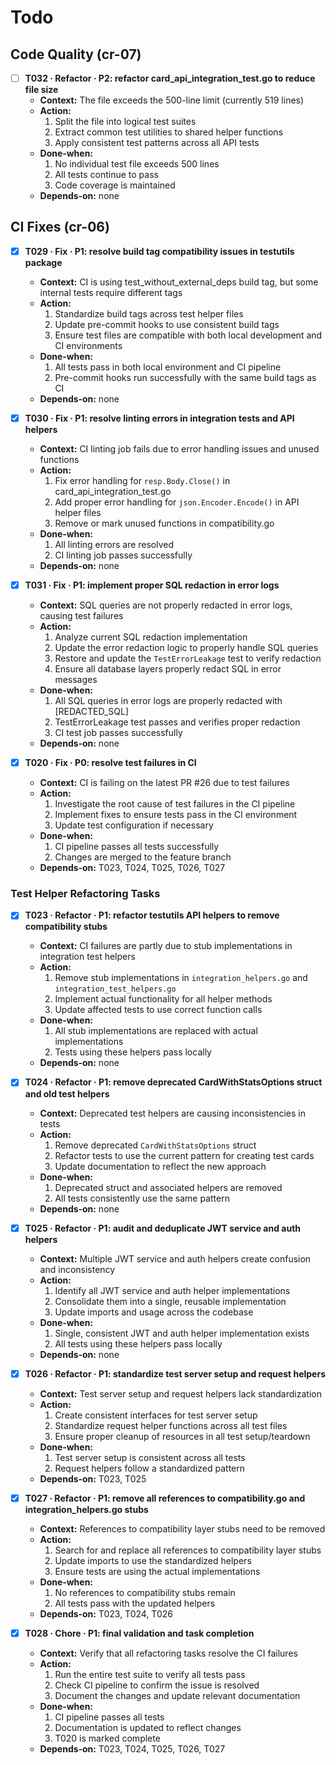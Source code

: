 # Todo

## Code Quality (cr-07)
- [ ] **T032 · Refactor · P2: refactor card_api_integration_test.go to reduce file size**
    - **Context:** The file exceeds the 500-line limit (currently 519 lines)
    - **Action:**
        1. Split the file into logical test suites
        2. Extract common test utilities to shared helper functions
        3. Apply consistent test patterns across all API tests
    - **Done‑when:**
        1. No individual test file exceeds 500 lines
        2. All tests continue to pass
        3. Code coverage is maintained
    - **Depends‑on:** none

## CI Fixes (cr-06)
- [x] **T029 · Fix · P1: resolve build tag compatibility issues in testutils package**
    - **Context:** CI is using test_without_external_deps build tag, but some internal tests require different tags
    - **Action:**
        1. Standardize build tags across test helper files
        2. Update pre-commit hooks to use consistent build tags
        3. Ensure test files are compatible with both local development and CI environments
    - **Done‑when:**
        1. All tests pass in both local environment and CI pipeline
        2. Pre-commit hooks run successfully with the same build tags as CI
    - **Depends‑on:** none

- [x] **T030 · Fix · P1: resolve linting errors in integration tests and API helpers**
    - **Context:** CI linting job fails due to error handling issues and unused functions
    - **Action:**
        1. Fix error handling for `resp.Body.Close()` in card_api_integration_test.go
        2. Add proper error handling for `json.Encoder.Encode()` in API helper files
        3. Remove or mark unused functions in compatibility.go
    - **Done‑when:**
        1. All linting errors are resolved
        2. CI linting job passes successfully
    - **Depends‑on:** none

- [x] **T031 · Fix · P1: implement proper SQL redaction in error logs**
    - **Context:** SQL queries are not properly redacted in error logs, causing test failures
    - **Action:**
        1. Analyze current SQL redaction implementation
        2. Update the error redaction logic to properly handle SQL queries
        3. Restore and update the `TestErrorLeakage` test to verify redaction
        4. Ensure all database layers properly redact SQL in error messages
    - **Done‑when:**
        1. All SQL queries in error logs are properly redacted with [REDACTED_SQL]
        2. TestErrorLeakage test passes and verifies proper redaction
        3. CI test job passes successfully
    - **Depends‑on:** none

- [x] **T020 · Fix · P0: resolve test failures in CI**
    - **Context:** CI is failing on the latest PR #26 due to test failures
    - **Action:**
        1. Investigate the root cause of test failures in the CI pipeline
        2. Implement fixes to ensure tests pass in the CI environment
        3. Update test configuration if necessary
    - **Done‑when:**
        1. CI pipeline passes all tests successfully
        2. Changes are merged to the feature branch
    - **Depends‑on:** T023, T024, T025, T026, T027

### Test Helper Refactoring Tasks
- [x] **T023 · Refactor · P1: refactor testutils API helpers to remove compatibility stubs**
    - **Context:** CI failures are partly due to stub implementations in integration test helpers
    - **Action:**
        1. Remove stub implementations in `integration_helpers.go` and `integration_test_helpers.go`
        2. Implement actual functionality for all helper methods
        3. Update affected tests to use correct function calls
    - **Done‑when:**
        1. All stub implementations are replaced with actual implementations
        2. Tests using these helpers pass locally
    - **Depends‑on:** none

- [x] **T024 · Refactor · P1: remove deprecated CardWithStatsOptions struct and old test helpers**
    - **Context:** Deprecated test helpers are causing inconsistencies in tests
    - **Action:**
        1. Remove deprecated `CardWithStatsOptions` struct
        2. Refactor tests to use the current pattern for creating test cards
        3. Update documentation to reflect the new approach
    - **Done‑when:**
        1. Deprecated struct and associated helpers are removed
        2. All tests consistently use the same pattern
    - **Depends‑on:** none

- [x] **T025 · Refactor · P1: audit and deduplicate JWT service and auth helpers**
    - **Context:** Multiple JWT service and auth helpers create confusion and inconsistency
    - **Action:**
        1. Identify all JWT service and auth helper implementations
        2. Consolidate them into a single, reusable implementation
        3. Update imports and usage across the codebase
    - **Done‑when:**
        1. Single, consistent JWT and auth helper implementation exists
        2. All tests using these helpers pass locally
    - **Depends‑on:** none

- [x] **T026 · Refactor · P1: standardize test server setup and request helpers**
    - **Context:** Test server setup and request helpers lack standardization
    - **Action:**
        1. Create consistent interfaces for test server setup
        2. Standardize request helper functions across all test files
        3. Ensure proper cleanup of resources in all test setup/teardown
    - **Done‑when:**
        1. Test server setup is consistent across all tests
        2. Request helpers follow a standardized pattern
    - **Depends‑on:** T023, T025

- [x] **T027 · Refactor · P1: remove all references to compatibility.go and integration_helpers.go stubs**
    - **Context:** References to compatibility layer stubs need to be removed
    - **Action:**
        1. Search for and replace all references to compatibility layer stubs
        2. Update imports to use the standardized helpers
        3. Ensure tests are using the actual implementations
    - **Done‑when:**
        1. No references to compatibility stubs remain
        2. All tests pass with the updated helpers
    - **Depends‑on:** T023, T024, T026

- [x] **T028 · Chore · P1: final validation and task completion**
    - **Context:** Verify that all refactoring tasks resolve the CI failures
    - **Action:**
        1. Run the entire test suite to verify all tests pass
        2. Check CI pipeline to confirm the issue is resolved
        3. Document the changes and update relevant documentation
    - **Done‑when:**
        1. CI pipeline passes all tests
        2. Documentation is updated to reflect changes
        3. T020 is marked complete
    - **Depends‑on:** T023, T024, T025, T026, T027
